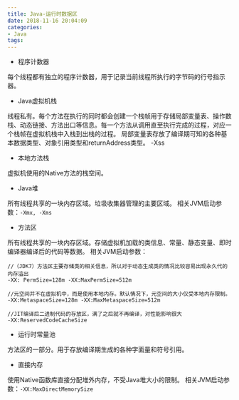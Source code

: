 ```yaml
---
title: Java-运行时数据区
date: 2018-11-16 20:04:09
categories:
- Java
tags:
---
```


- 程序计数器

每个线程都有独立的程序计数器，用于记录当前线程所执行的字节码的行号指示器。

- Java虚拟机栈

线程私有。每个方法在执行的同时都会创建一个栈帧用于存储局部变量表、操作数栈、动态链接、方法出口等信息。每一个方法从调用直至执行完成的过程，对应一个栈帧在虚拟机栈中入栈到出栈的过程。
局部变量表存放了编译期可知的各种基本数据类型、对象引用类型和returnAddress类型。
-Xss

- 本地方法栈

虚拟机使用的Native方法的栈空间。

- Java堆

所有线程共享的一块内存区域。垃圾收集器管理的主要区域。
相关JVM启动参数：`-Xmx, -Xms`

- 方法区

所有线程共享的一块内存区域。存储虚拟机加载的类信息、常量、静态变量、即时编译器编译后的代码等数据。
相关JVM启动参数：
```
//（JDK7）方法区主要存储类的相关信息，所以对于动态生成类的情况比较容易出现永久代的内存溢出
-XX: PermSize=128m -XX:MaxPermSize=512m

//元空间并不在虚拟机中，而是使用本地内存。默认情况下，元空间的大小仅受本地内存限制。
-XX:MetaspaceSize=128m -XX:MaxMetaspaceSize=512m

//JIT编译后二进制代码的存放区，满了之后就不再编译，对性能影响很大
-XX:ReservedCodeCacheSize
```

- 运行时常量池

方法区的一部分。用于存放编译期生成的各种字面量和符号引用。

- 直接内存

使用Native函数库直接分配堆外内存，不受Java堆大小的限制。
相关JVM启动参数：`-XX:MaxDirectMemorySize`